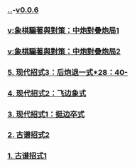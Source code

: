 ### [..](..)-[v0.0.6](https://github.com/littleflute/cchess/edit/master/ref/pu/PianZhaoYuDuiCe/8/readme.md)
### [v:象棋騙著與對策：中炮對疊炮局1](https://www.youtube.com/watch?v=sGTkARyfbg4)
### [v:象棋騙著與對策：中炮對疊炮局2](https://www.youtube.com/watch?v=ulk4d7l6W_k)
### [5. 现代招式3：后炮退一式*28：40-](5)
### [4. 现代招式2：飞边象式](4)
### [3. 现代招式1：挺边卒式](3)
### [2. 古谱招式2](2)
### [1. 古谱招式1](1)
